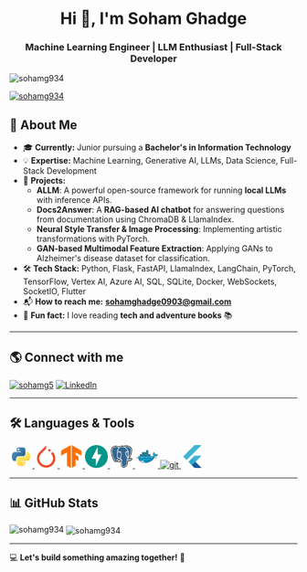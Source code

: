 <h1 align="center">Hi 👋, I'm Soham Ghadge</h1>
<h3 align="center">Machine Learning Engineer | LLM Enthusiast | Full-Stack Developer</h3>

<p align="left"> <img src="https://komarev.com/ghpvc/?username=sohamg934&label=Profile%20views&color=0e75b6&style=flat" alt="sohamg934" /> </p>

<p align="left"> <a href="https://github.com/ryo-ma/github-profile-trophy"><img src="https://github-profile-trophy.vercel.app/?username=sohamg934" alt="sohamg934" /></a> </p>

## 🚀 About Me

- 🎓 **Currently:** Junior pursuing a **Bachelor's in Information Technology**  
- 💡 **Expertise:** Machine Learning, Generative AI, LLMs, Data Science, Full-Stack Development  
- 🔬 **Projects:**  
  - **ALLM**: A powerful open-source framework for running **local LLMs** with inference APIs.  
  - **Docs2Answer**: A **RAG-based AI chatbot** for answering questions from documentation using ChromaDB & LlamaIndex.  
  - **Neural Style Transfer & Image Processing**: Implementing artistic transformations with PyTorch.  
  - **GAN-based Multimodal Feature Extraction**: Applying GANs to Alzheimer's disease dataset for classification.  
- 🛠 **Tech Stack:** Python, Flask, FastAPI, LlamaIndex, LangChain, PyTorch, TensorFlow, Vertex AI, Azure AI, SQL, SQLite, Docker, WebSockets, SocketIO, Flutter  
- 📬 **How to reach me:** **sohamghadge0903@gmail.com**  
- 📖 **Fun fact:** I love reading **tech and adventure books** 📚  

---

## 🌎 Connect with me

<p align="left">
<a href="https://twitter.com/sohamg5" target="blank"><img align="center" src="https://raw.githubusercontent.com/rahuldkjain/github-profile-readme-generator/master/src/images/icons/Social/twitter.svg" alt="sohamg5" height="30" width="40" /></a>
<a href="https://www.linkedin.com/in/soham-ghadge-17bb18245/" target="blank"><img align="center" src="https://raw.githubusercontent.com/rahuldkjain/github-profile-readme-generator/master/src/images/icons/Social/linked-in-alt.svg" alt="LinkedIn" height="30" width="40" /></a>
</p>

---

## 🛠 Languages & Tools

<p align="left">
  <a href="https://www.python.org" target="_blank" rel="noreferrer"> <img src="https://raw.githubusercontent.com/devicons/devicon/master/icons/python/python-original.svg" alt="python" width="40" height="40"/> </a>
  <a href="https://pytorch.org/" target="_blank" rel="noreferrer"> <img src="https://raw.githubusercontent.com/devicons/devicon/master/icons/pytorch/pytorch-original.svg" alt="pytorch" width="40" height="40"/> </a>
  <a href="https://www.tensorflow.org/" target="_blank" rel="noreferrer"> <img src="https://raw.githubusercontent.com/devicons/devicon/master/icons/tensorflow/tensorflow-original.svg" alt="tensorflow" width="40" height="40"/> </a>
  <a href="https://fastapi.tiangolo.com/" target="_blank" rel="noreferrer"> <img src="https://raw.githubusercontent.com/devicons/devicon/master/icons/fastapi/fastapi-original.svg" alt="fastapi" width="40" height="40"/> </a>
  <a href="https://www.postgresql.org/" target="_blank" rel="noreferrer"> <img src="https://raw.githubusercontent.com/devicons/devicon/master/icons/postgresql/postgresql-original.svg" alt="postgresql" width="40" height="40"/> </a>
  <a href="https://www.docker.com/" target="_blank" rel="noreferrer"> <img src="https://raw.githubusercontent.com/devicons/devicon/master/icons/docker/docker-original.svg" alt="docker" width="40" height="40"/> </a>
  <a href="https://git-scm.com/" target="_blank" rel="noreferrer"> <img src="https://www.vectorlogo.zone/logos/git-scm/git-scm-icon.svg" alt="git" width="40" height="40"/> </a>
  <a href="https://flutter.dev/" target="_blank" rel="noreferrer"> <img src="https://raw.githubusercontent.com/devicons/devicon/master/icons/flutter/flutter-original.svg" alt="flutter" width="40" height="40"/> </a>
</p>

---

## 📊 GitHub Stats

<p><img align="left" src="https://github-readme-stats.vercel.app/api/top-langs?username=sohamg934&show_icons=true&locale=en&layout=compact" alt="sohamg934" /></p>

<p>&nbsp;<img align="center" src="https://github-readme-stats.vercel.app/api?username=sohamg934&show_icons=true&locale=en" alt="sohamg934" /></p>

---

💻 **Let's build something amazing together!** 🚀  
